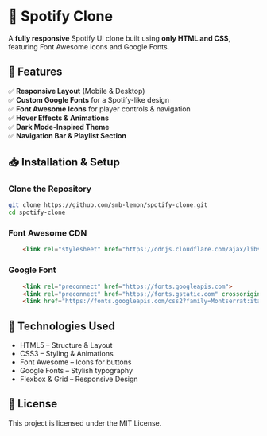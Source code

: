 # 🎵 Spotify Clone 
A **fully responsive** Spotify UI clone built using **only HTML and CSS**, featuring Font Awesome icons and Google Fonts.  
 

## 🚀 Features  
✅ **Responsive Layout** (Mobile & Desktop)  
✅ **Custom Google Fonts** for a Spotify-like design  
✅ **Font Awesome Icons** for player controls & navigation  
✅ **Hover Effects & Animations**  
✅ **Dark Mode-Inspired Theme**  
✅ **Navigation Bar & Playlist Section**  


## 📥 Installation & Setup  

### Clone the Repository  
```bash
git clone https://github.com/smb-lemon/spotify-clone.git
cd spotify-clone
```
### Font Awesome CDN
```html
    <link rel="stylesheet" href="https://cdnjs.cloudflare.com/ajax/libs/font-awesome/6.7.2/css/all.min.css" integrity="sha512-Evv84Mr4kqVGRNSgIGL/F/aIDqQb7xQ2vcrdIwxfjThSH8CSR7PBEakCr51Ck+w+/U6swU2Im1vVX0SVk9ABhg==" crossorigin="anonymous" referrerpolicy="no-referrer" />
```
### Google Font 
```html
    <link rel="preconnect" href="https://fonts.googleapis.com">
    <link rel="preconnect" href="https://fonts.gstatic.com" crossorigin>
    <link href="https://fonts.googleapis.com/css2?family=Montserrat:ital,wght@0,100..900;1,100..900&display=swap" rel="stylesheet">
```
## 🎨 Technologies Used
- HTML5 – Structure & Layout
- CSS3 – Styling & Animations
- Font Awesome – Icons for buttons
- Google Fonts – Stylish typography
- Flexbox & Grid – Responsive Design

## 📄 License
This project is licensed under the MIT License.


